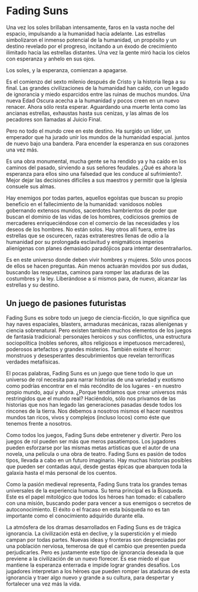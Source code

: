 # Fading Suns

Una vez los soles brillaban intensamente, faros en la vasta noche del espacio, impulsando a la humanidad hacia adelante. Las estrellas simbolizaron el inmenso potencial de la humanidad, un propósito y un destino revelado por el progreso, incitando a un éxodo de crecimiento ilimitado hacia las estrellas distantes. Una vez la gente miró hacia los cielos con esperanza y anhelo en sus ojos.

Los soles, y la esperanza, comienzan a apagarse.

Es el comienzo del sexto milenio después de Cristo y la historia llega a su final. Las grandes civilizaciones de la humanidad han caído, con un legado de ignorancia y miedo esparcidos entre las ruinas de muchos mundos. Una nueva Edad Oscura acecha a la humanidad y pocos creen en un nuevo renacer. Ahora sólo resta esperar. Aguardando una muerte lenta como las ancianas estrellas, exhaustas hasta sus cenizas, y las almas de los pecadores son llamadas al Juicio Final.

Pero no todo el mundo cree en este destino. Ha surgido un líder, un emperador que ha jurado unir los mundos de la humanidad espacial. juntos de nuevo bajo una bandera. Para encender la esperanza en sus corazones una vez más.

Es una obra monumental, mucha gente se ha rendido ya y ha caído en los caminos del pasado, sirviendo a sus señores feudales. ¿Qué es ahora la esperanza para ellos sino una falsedad que les conduce al sufrimiento?. Mejor dejar las decisiones difíciles a sus maestros y permitir que la Iglesia consuele sus almas.

Hay enemigos por todas partes, aquellos egoístas que buscan su propio beneficio en el fallecimiento de la humanidad: vanidosos nobles gobernando extensos mundos, sacerdotes hambrientos de poder que buscan el dominio de las vidas de los hombres, codiciosos gremios de mercaderes enriqueciéndose con el comercio de las necesidades y los deseos de los hombres. No están solos. Hay otros allí fuera, entre las estrellas que se oscurecen, razas extraterestres llenas de odio a la humanidad por su prolongada esclavitud y enigmáticos imperios alienígenas con planes demasiado paradójicos para intentar desentrañarlos.

Es en este universo donde deben vivir hombres y mujeres. Sólo unos pocos de ellos se hacen preguntas. Aún menos actuarán movidos por sus dudas, buscando las respuestas, caminos para romper las ataduras de las costumbres y la ley. Liberándose a sí mismos para, de nuevo, alcanzar las estrellas y su destino.

## Un juego de pasiones futuristas

Fading Suns es sobre todo un juego de ciencia-ficción, lo que significa que hay naves espaciales, blasters, armaduras mecánicas, razas alienígenas y ciencia sobrenatural. Pero existen también muchos elementos de los juegos de fantasía tradicional: personajes heroicos y sus conflictos, una estructura sociopolítica (nobles señores, altos religiosos e impetuosos mercaderes), poderosos artefactos y grandes misterios. También existe el horror: monstruos y desesperantes descubrimientos que revelan terroríficas verdades metafísicas.

El pocas palabras, Fading Suns es un juego que tiene todo lo que un universo de rol necesita para narrar historias de una variedad y exotismo como podrías encontrar en el más recóndito de los lugares - en nuestro propio mundo, aquí y ahora. ¿Porque tendríamos que crear universos más restringidos que el mundo real? Haciéndolo, sólo nos privamos de las historias que nos han legado las generaciones pasadas desde todos los rincones de la tierra. Nos debemos a nosotros mismos el hacer nuestros mundos tan ricos, vivos y complejos (incluso locos) como éste que tenemos frente a nosotros.

Como todos los juegos, Fading Suns debe entretener y divertir. Pero los juegos de rol pueden ser más que meros pasatiempos. Los jugadores pueden esforzarse por las mismas metas artísticas que el autor de una novela, una película o una obra de teatro. Fading Suns es pasión de todos tipos, llevada a cabo en un futuro imaginario. Hay muchas historias posibles que pueden ser contadas aquí, desde gestas épicas que abarquen toda la galaxia hasta el más personal de los cuentos.

Como la pasión medieval representa, Fading Suns trata los grandes temas universales de la experiencia humana. Su tema principal es la Búsqueda. Este es el papel mitológico que todos los héroes han tomado: el caballero con una misión, buscando poder para vencer a sus enemigos o secretos de autoconocimiento. El éxito o el fracaso en esta búsqueda no es tan importante como el conocimiento adquirido durante ella.

La atmósfera de los dramas desarrollados en Fading Suns es de trágica ignorancia. La civilización está en declive, y la superstición y el miedo campan por todas partes. Nuevas ideas y fronteras son despreciadas por una población nerviosa, temerosa de qué el cambio que presenten pueda perjudicarles. Pero es justamente este tipo de ignorancia deseada la que previene a la civilización de un nuevo florecer. Es ese miedo el que mantiene la esperanza enterrada e impide lograr grandes desafíos. Los jugadores interpretan a los héroes que pueden romper las ataduras de esta ignorancia y traer algo nuevo y grande a su cultura, para despertar y fortalecer una vez más la vida.
